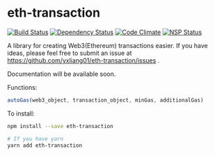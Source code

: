 eth-transaction
=====

[![Build Status](https://travis-ci.org/yxliang01/eth-transaction.svg?branch=master)](https://travis-ci.org/yxliang01/eth-transaction)
[![Dependency Status](https://david-dm.org/yxliang01/eth-transaction.svg)]()
[![Code Climate](https://codeclimate.com/github/yxliang01/eth-transaction/badges/gpa.svg)](https://codeclimate.com/github/yxliang01/eth-transaction)
[![NSP Status](https://nodesecurity.io/orgs/yxliang01/projects/d671ed91-5404-4c9a-91aa-a815510965df/badge)](https://nodesecurity.io/orgs/yxliang01/projects/d671ed91-5404-4c9a-91aa-a815510965df)

A library for creating Web3(Ethereum) transactions easier. If you have ideas, please feel free to submit an issue at https://github.com/yxliang01/eth-transaction/issues .

Documentation will be available soon.

Functions:
```javascript
autoGas(web3_object, transaction_object, minGas, additionalGas)
```

To install:
```bash
npm install --save eth-transaction

# If you have yarn
yarn add eth-transaction

```
